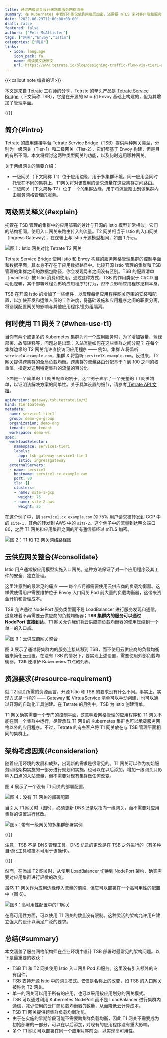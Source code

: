 ```yaml
---
title: 通过两级网关设计来路由服务网格流量
summary: 在 Kubernetes 中我们不能仅依靠网络层加密，还需要 mTLS 来对客户端和服务端进行双向的传输层认证。本文将聚焦于 TLS 的真实性，以及证书管理的难题，说明服务网格对于在 Kubernetes 中开启 mTLS 带来的便利。
date: '2022-06-29T11:00:00+08:00'
draft: false
featured: false
authors: ["Petr McAllister"]
tags: ["网关","Envoy","Istio"]
categories: ["网关"]
links:
  - icon: language
    icon_pack: fa
    name: 阅读英文版原文
    url: https://www.tetrate.io/blog/designing-traffic-flow-via-tier1-and-tier2-ingress-gateways/
---
```


{{<callout note 编者的话>}}

本文是来自 [Tetrate](https://tetrate.io) 工程师的分享，Tetrate 的拳头产品是 [Tetrate Service Bridge](https://tetrate.io/tetrate-service-bridge)（下文简称 TSB），它是在开源的 Istio 和 Envoy 基础上构建的，但为其增加了管理平面。

{{</callout>}}

## 简介{#intro}

Tetrate 的应用连接平台 Tetrate Service Bridge（TSB）提供两种网关类型，分别为一级网关（Tier-1）和二级网关（Tier-2），它们都基于 Envoy 构建，但是目的有所不同。本文将探讨这两种类型网关的功能，以及何时选用哪种网关。

关于两级网关的简要介绍：

- 一级网关（下文简称 T1）位于应用边缘，用于多集群环境。同一应用会同时托管在不同的集群上，T1网关将对该应用的请求流量在这些集群之间路由。
- 二级网关（下文简称 T2）位于一个的集群边缘，用于将流量路由到该集群内由服务网格管理的服务。

## 两级网关释义{#explain}

托管在 TSB 管理的集群中的应用部署的设计与开源的 Istio 模型非常相似。它们的结构相同，使用入口网关来路由传入的流量。T2 网关相当于 Istio 的入口网关（Ingress Gateway），在逻辑上与 Istio 开源模型相同，如图 1 所示。

![图 1：Istio 网关对比 Tetrate T2 网关](tier2-gw-deployment.svg "图 1：Istio 网关vs Tetrate T2 网关")

Tetrate Service Bridge 使用 Istio 和 Envoy 构建的服务网格管理集群的控制平面和数据平面，其本身不存在于应用数据路径中。比较开源 Istio 管理的集群和 TSB 管理的集群之间的数据包路径，你会发现两者之间没有区别。TSB 的配置清单（manifest）被 Istio 消费和使用。通过这种方式，TSB 的作用类似于 CI/CD 自动化逻辑，其中部署过程会影响应用程序的行为，但不会影响应用程序逻辑本身。

TSB 在开源 Istio 的增加了一些组件，以管理每组应用程序网关范围的安装和配置，以加快开发和运维人员的工作进度，将基础设施和应用程序之间的职责分离，将错误配置网关的影响与其他应用程序/业务组隔离。

## 何时使用 T1 网关？{#when-use-t1}

当你有两个或更多的 Kubernetes 集群为同一个应用服务时，为了增加容量、蓝绿部署、故障转移等，问题总是出现：入站流量如何在这些集群之间分配？ 在每个集群边缘的 T2 网关允许直接访问应用程序 —— 例如，集群 A 将监听 `service1A.example.com`，集群 X 将监听 `service1X.example.com`。反过来，T2 网关提供跨集群的全局负载均衡。跨集群的流量路由分配基于 1 到 100 之间的权重值，指定发送到特定集群的流量的百分比。

下面是一个简单的 T1 网关配置的例子。这个例子表示了一个完整的 T1 网关清单，以证明该解决方案的简单性。关于具体设置的细节，请参考[ Tetrate API 文档](https://docs.tetrate.io/service-bridge/1.4.x/en-us/refs/tsb/gateway/v2/tier1_gateway#tier1gateway)。

```yaml
apiVersion: gateway.tsb.tetrate.io/v2
kind: Tier1Gateway
metadata:
  name: service1-tier1
  group: demo-gw-group
  organization: demo-org
  tenant: demo-tenant
  workspace: demo-ws
spec:
  workloadSelector:
    namespace: service1-tier1
    labels:
      app: tsb-gateway-service1-tier1
      istio: ingressgateway
  externalServers:
  - name: service1
    hostname: service1.cx.example.com
    port: 80
    tls: {}
    clusters:
    - name: site-1-gcp
      weight: 75
    - name: site-2-aws
      weight: 25 
```

在这个例子中，到 `service1.cx.example.com` 的 75% 用户请求被转发到 GCP 中的 `site-1`，其余的转发到 AWS 中的 `site-2`。这个例子中的流量到达明文端口 80，之后 T1 网关和应用集群之间的所有通信都经过 mTLS 加密。

![图 2：T1 和 T2 网关网络路径图](tier1-gw-listening.svg "图 2：T1 和 T2 网关网络路径图")

## 云供应网关整合{#consolidate}

Istio 用户通常按应用模型实施入口网关。这种方法保证了对一个应用程序及其工件的安全、独立管理。

这里注意到的最常见的痛点 —— 每个应用都需要使用云供应商的负载均衡器。这样做使得用户需要维护位于 Envoy 入口网关 Pod 前大量的负载均衡器，这带来资金开销和管理成本。

TSB 允许通过 NodePort 服务类型而不是 LoadBalancer 进行服务发现和通信，这意味着不再需要云供应商的负载均衡器；**TSB 集群内的服务可以通过 NodePort 直接到达**。T1 网关允许我们将云供应商负载均衡器的使用压缩到一个单一的入口点。

![图 3：云供应商网关整合](cloud-vendor-setup.svg "云供应商网关整合")

图 3 展示了通过将集群内的服务连接转移到 TSB，而不使用云供应商的负载均衡器来简化云设置。在没有 TSB 的情况下，要实现上述设置，需要使用外部负载均衡器。TSB 还维护 Kubernetes 节点的列表。

## 资源要求{#resource-requirement}

就 T2 网关所需的资源而言，开源 Istio 和 TSB 的要求没有什么不同。事实上，实现方式是一样的 —— Gateway 和 VirtualService 清单可以手动创建，也可以通过开源的自动化工具创建。在 Tetrate 的用例中，TSB 为 Istio 创建清单。

T1 网关确实需要一个专门的控制平面，这意味着网格管理的应用程序和 T1 网关不能在同一个集群中运行，尽管承载 T1 网关的 Kubernetes 集群也可以承载服务网格以外的应用程序。不过，Tetrate 的有些客户将 T1 网关放在与 TSB 管理平面相同的集群上。

## 架构考虑因素{#consideration}

随着应用环境的发展和成熟，出现新的需求是很常见的。T1 网关可以作为初始服务网格架构实施的一部分进行规划和实施，也可以在以后添加。增加一级网关只影响入口点的入站流量，但不需要对现有集群做任何改变。

图 4 展示了一个没有 T1 网关的部署配置。

![图 4：没有 T1 网关的部署配置](dns-server-points-website.svg "没有 T1 网关的部署配置")

当引入 T1 网关时（图5），必须更新 DNS 记录以指向一级网关，而不需要对应用集群的设置进行修改。

![图5：带有一级网关的多集群部署实例](application-clusters-config.svg "图5：带有一级网关的多集群部署实例")

{{<callout note>}}

注意：TSB 不是 DNS 管理工具，DNS 记录的更改是在 TSB 之外进行的（有多种自动化工具和技术可用于该操作)。

{{</callout>}}

然而，在添加 T2 网关时，从使用 LoadBalancer 切换到 NodePort 架构，确实需要对应用集群进行轻微的改变。

虽然 T1 网关作为应用边缘传入流量的前端，但它可以部署在一个高可用性的配置中（图 6）。

![图6：高可用性配置中的T1网关](tier1-gateway-incoming-traffic.svg "图6：高可用性配置中的T1网关")

在高可用性方面，可以使用 T1 网关的数量没有限制。这种灵活的架构允许用户建立强大的设计以满足广泛的要求。

## 总结{#summary}

本文涵盖了服务网格架构师在企业环境中设计 TSB 部署时最常见的架构问题。以下是最重要的收获：

- TSB T1 和 T2 网关使用 Istio 入口网关 Pod 和服务。这里没有引入额外的专有组件。
- TSB 支持开源 Istio 中的网关模式。仅仅是名称上的改变，如 TSB 的入口网关被称为 T2 网关。
- 单一的网关可以用于所有的应用，也可以采用按应用划分的网关模式。
- TSB 可以通过利用 Kubernetes NodePort 而不是 LoadBalancer 进行集群内通信，减少使用的云厂商负载均衡器的数量，从而降低云计算成本。
- TSB T1 网关提供跨集群负载均衡功能。
- 由于在实施的早期阶段可能不需要跨集群负载均衡，因此 T1 网关不需要成为初始部署的一部分，可以在以后添加，对现有的应用程序没有重大影响。
- 多个 T1 网关可以部署在同一个应用程序前面，以实现高可用性。
